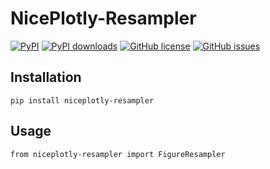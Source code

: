 # NicePlotly-Resampler

[![PyPI](https://img.shields.io/pypi/v/niceplotly-resampler?color=dark-green)](https://pypi.org/project/niceplotly-resampler/)
[![PyPI downloads](https://img.shields.io/pypi/dm/niceplotly-resampler?color=dark-green)](https://pypi.org/project/niceplotly-resampler/)
[![GitHub license](https://img.shields.io/github/license/Vidpic/niceplotly-resampler?color=orange)](https://github.com/Vidpic/niceplotly-resampler/blob/main/LICENSE)
[![GitHub issues](https://img.shields.io/github/issues/Vidpic/niceplotly-resampler?color=blue)](https://github.com/Vidpic/niceplotly-resampler/issues)

## Installation
```
pip install niceplotly-resampler
```

## Usage
```
from niceplotly-resampler import FigureResampler
```

